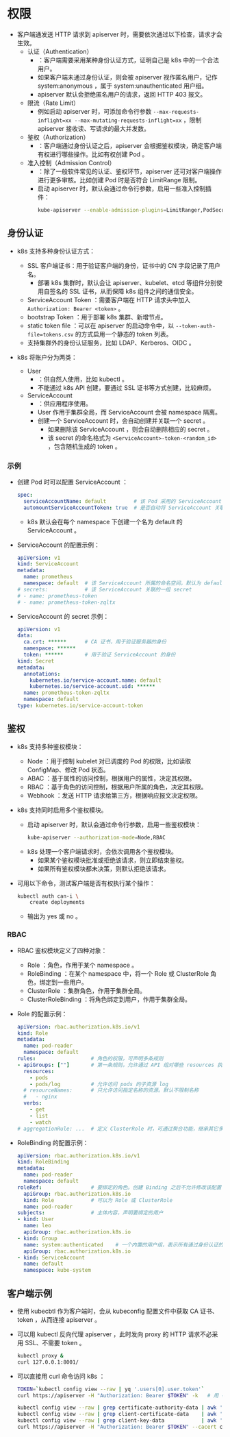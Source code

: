 # 权限

- 客户端通发送 HTTP 请求到 apiserver 时，需要依次通过以下检查，请求才会生效。
  - 认证（Authentication）
    - ：客户端需要采用某种身份认证方式，证明自己是 k8s 中的一个合法用户。
    - 如果客户端未通过身份认证，则会被 apiserver 视作匿名用户，记作 system:anonymous ，属于 system:unauthenticated 用户组。
    - apiserver 默认会拒绝匿名用户的请求，返回 HTTP 403 报文。
  - 限流（Rate Limit）
    - 例如启动 apiserver 时，可添加命令行参数 `--max-requests-inflight=xx --max-mutating-requests-inflight=xx` ，限制 apiserver 接收读、写请求的最大并发数。
  - 鉴权（Authorization）
    - ：客户端通过身份认证之后，apiserver 会根据鉴权模块，确定客户端有权进行哪些操作。比如有权创建 Pod 。
  - 准入控制（Admission Control）
    - ：除了一般软件常见的认证、鉴权环节，apiserver 还可对客户端操作进行更多审核。比如创建 Pod 时是否符合 LimitRange 限制。
    - 启动 apiserver 时，默认会通过命令行参数，启用一些准入控制插件：
      ```sh
      kube-apiserver --enable-admission-plugins=LimitRanger,PodSecurity,...
      ```

## 身份认证

- k8s 支持多种身份认证方式：
  - SSL 客户端证书：用于验证客户端的身份，证书中的 CN 字段记录了用户名。
    - 部署 k8s 集群时，默认会让 apiserver、kubelet、etcd 等组件分别使用自签名的 SSL 证书，从而保障 k8s 组件之间的通信安全。
  - ServiceAccount Token ：需要客户端在 HTTP 请求头中加入 `Authorization: Bearer <token>` 。
  - bootstrap Token ：用于部署 k8s 集群、新增节点。
  - static token file ：可以在 apiserver 的启动命令中，以 `--token-auth-file=tokens.csv` 的方式启用一个静态的 token 列表。
  - 支持集群外的身份认证服务，比如 LDAP、Kerberos、OIDC 。

- k8s 将账户分为两类：
  - User
    - ：供自然人使用，比如 kubectl 。
    - 不能通过 k8s API 创建，要通过 SSL 证书等方式创建，比较麻烦。
  - ServiceAccount
    - ：供应用程序使用。
    - User 作用于集群全局，而 ServiceAccount 会被 namespace 隔离。
    - 创建一个 ServiceAccount 时，会自动创建并关联一个 secret 。
      - 如果删除该 ServiceAccount ，则会自动删除相应的 secret 。
      - 该 secret 的命名格式为 `<ServiceAccount>-token-<random_id>` ，包含随机生成的 token 。

### 示例

- 创建 Pod 时可以配置 ServiceAccount ：
  ```yml
  spec:
    serviceAccountName: default         # 该 Pod 采用的 ServiceAccount ，如果不存在则不能创建 Pod 。默认为 default
    automountServiceAccountToken: true  # 是否自动将 ServiceAccount 关联的 secret 挂载到 Pod 的 /var/run/secrets/kubernetes.io/serviceaccount/ 目录下。默认为 true
  ```
  - k8s 默认会在每个 namespace 下创建一个名为 default 的 ServiceAccount 。

- ServiceAccount 的配置示例：
  ```yml
  apiVersion: v1
  kind: ServiceAccount
  metadata:
    name: prometheus
    namespace: default  # 该 ServiceAccount 所属的命名空间，默认为 default
  # secrets:            # 该 ServiceAccount 关联的一组 secret
  # - name: prometheus-token
  # - name: prometheus-token-zqltx
  ```

- ServiceAccount 的 secret 示例：
  ```yml
  apiVersion: v1
  data:
    ca.crt: ******      # CA 证书，用于验证服务器的身份
    namespace: ******
    token: ******       # 用于验证 ServiceAccount 的身份
  kind: Secret
  metadata:
    annotations:
      kubernetes.io/service-account.name: default
      kubernetes.io/service-account.uid: ******
    name: prometheus-token-zqltx
    namespace: default
  type: kubernetes.io/service-account-token
  ```

## 鉴权

- k8s 支持多种鉴权模块：
  - Node ：用于控制 kubelet 对已调度的 Pod 的权限，比如读取 ConfigMap、修改 Pod 状态。
  - ABAC ：基于属性的访问控制，根据用户的属性，决定其权限。
  - RBAC ：基于角色的访问控制，根据用户所属的角色，决定其权限。
  - Webhook ：发送 HTTP 请求给第三方，根据响应报文决定权限。

- k8s 支持同时启用多个鉴权模块。
  - 启动 apiserver 时，默认会通过命令行参数，启用一些鉴权模块：
    ```sh
    kube-apiserver --authorization-mode=Node,RBAC
    ```
  - k8s 处理一个客户端请求时，会依次调用各个鉴权模块。
    - 如果某个鉴权模块批准或拒绝该请求，则立即结束鉴权。
    - 如果所有鉴权模块都未决策，则默认拒绝该请求。

- 可用以下命令，测试客户端是否有权执行某个操作：
  ```sh
  kubectl auth can-i \
      create deployments
  ```
  - 输出为 yes 或 no 。

### RBAC

- RBAC 鉴权模块定义了四种对象：
  - Role ：角色，作用于某个 namespace 。
  - RoleBinding ：在某个 namespace 中，将一个 Role 或 ClusterRole 角色，绑定到一些用户。
  - ClusterRole ：集群角色，作用于集群全局。
  - ClusterRoleBinding ：将角色绑定到用户，作用于集群全局。

- Role 的配置示例：
  ```yml
  apiVersion: rbac.authorization.k8s.io/v1
  kind: Role
  metadata:
    name: pod-reader
    namespace: default
  rules:                  # 角色的权限，可声明多条规则
  - apiGroups: [""]       # 第一条规则，允许通过 API 组对哪些 resources 执行哪些 verbs 操作
    resources:
      - pods
      - pods/log          # 允许访问 pods 的子资源 log
    # resourceNames:      # 只允许访问指定名称的资源。默认不限制名称
    #   - nginx
    verbs:
      - get
      - list
      - watch
  # aggregationRule: ...  # 定义 ClusterRole 时，可通过聚合功能，继承其它多个 ClusterRole
  ```

- RoleBinding 的配置示例：
  ```yml
  apiVersion: rbac.authorization.k8s.io/v1
  kind: RoleBinding
  metadata:
    name: pod-reader
    namespace: default
  roleRef:                # 要绑定的角色。创建 Binding 之后不允许修改该配置
    apiGroup: rbac.authorization.k8s.io
    kind: Role            # 可以为 Role 或 ClusterRole
    name: pod-reader
  subjects:               # 主体内容，声明要绑定的用户
  - kind: User
    name: leo
    apiGroup: rbac.authorization.k8s.io
  - kind: Group
    name: system:authenticated    # 一个内置的用户组，表示所有通过身份认证的用户
    apiGroup: rbac.authorization.k8s.io
  - kind: ServiceAccount
    name: default
    namespace: kube-system
  ```

## 客户端示例

- 使用 kubecbtl 作为客户端时，会从 kubeconfig 配置文件中获取 CA 证书、token ，从而连接 apiserver 。
- 可以用 kubectl 反向代理 apiserver ，此时发向 proxy 的 HTTP 请求不必采用 SSL、不需要 token 。
  ```sh
  kubectl proxy &
  curl 127.0.0.1:8001/
  ```

- 可以直接用 curl 命令访问 k8s ：
  ```sh
  TOKEN=`kubectl config view --raw | yq '.users[0].user.token'`         # 获取 token
  curl https://apiserver -H "Authorization: Bearer $TOKEN" -k   # 用 -k 选项跳过 SSL 认证

  kubectl config view --raw | grep certificate-authority-data | awk '{print $2}' | base64 -d > ca.crt       # 获取 k8s 的 ca 证书
  kubectl config view --raw | grep client-certificate-data    | awk '{print $2}' | base64 -d > client.pem   # 获取客户端的证书
  kubectl config view --raw | grep client-key-data            | awk '{print $2}' | base64 -d > client-key.pem
  curl https://apiserver -H "Authorization: Bearer $TOKEN" --cacert ca.crt --cert client.pem --key client-key.pem
  ```
